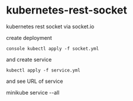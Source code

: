 # kubernetes-rest-socket
kubernetes rest socket via socket.io


create deployment

```
console kubectl apply -f socket.yml
```
and create service
```console
kubectl apply -f service.yml

```
and see URL of service

minikube service --all
